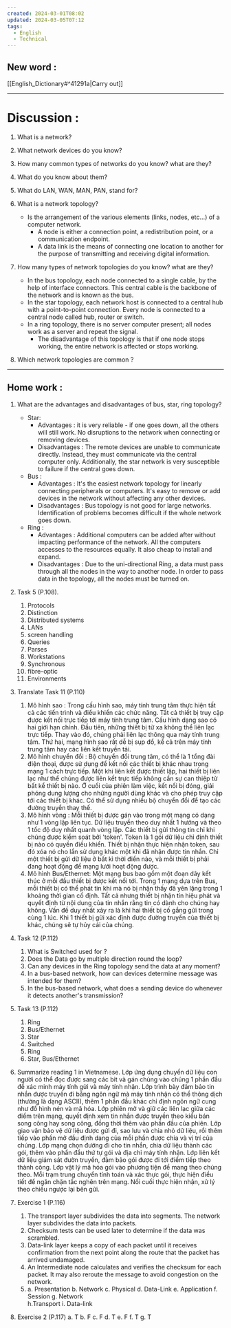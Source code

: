 ```yaml
---
created: 2024-03-01T08:02
updated: 2024-03-05T07:12
tags:
  - English
  - Technical
---
```

## New word :
[[English_Dictionary#^41291a|Carry out]]


---
# Discussion :
1. What is a network?
2. What network devices do you know?
3. How many common types of networks do you know? what are they?
4. What do you know about them?
5. What do LAN, WAN, MAN, PAN, stand for?
6. What is a network topology?
	- Is the arrangement of the various elements (links, nodes, etc...) of a computer network.
		- A node is either a connection point, a redistribution point, or a communication endpoint.
		- A data link is the means of connecting one  location to another for the purpose of transmitting and receiving digital information.

7. How many types of network topologies do you know? what are they?
	- In the bus topology, each node connected to a single cable, by the help of interface connectors. This central cable is the backbone of the network and is known as the bus.
	- In the star topology, each network host is connected to a central hub with a point-to-point connection. Every node is connected to a central node called hub, router or switch.
	- In a ring topology, there is no server computer present; all nodes work as a server and repeat the signal.
		-  The disadvantage of this topology is that if one node stops working, the entire network is affected or stops working.
		
8. Which network topologies are common ?

---
## Home work :
1. What are the advantages and disadvantages of bus, star, ring topology?
	- Star:
		- Advantages : it is very reliable - if one goes down, all the others will still work. No disruptions to the network when connecting or removing devices.  
		- Disadvantages : The remote devices are unable to communicate directly. Instead, they must communicate via the central computer only. Additionally, the star network is very susceptible to failure if the central goes down.
	- Bus :
		- Advantages : It's the easiest network topology for linearly connecting peripherals or computers. It's easy to remove or add devices in the network without affecting any other devices.
		- Disadvantages : Bus topology is not good for large networks. Identification of problems becomes difficult if the whole network goes down.
	- Ring :
		- Advantages : Additional computers can be added after without impacting performance of the network. All the computers accesses to the resources equally. It also cheap to install and expand.
		- Disadvantages : Due to the uni-directional Ring, a data must pass through all the nodes in the way to another node. In order to pass data in the topology, all the nodes must be turned on.

2. Task 5 (P.108).
	1. Protocols
	2. Distinction
	3. Distributed systems
	4. LANs
	5. screen handling
	6. Queries
	7. Parses
	8. Workstations
	9. Synchronous
	10. fibre-optic
	11. Environments

3. Translate Task 11 (P.110)
	1.  Mô hình sao :
		Trong cấu hình sao, máy tính trung tâm thực hiện tất cả các tiến trình và điều khiển các chức năng. Tất cả thiết bị truy cập được kết nối trực tiếp tới máy tính trung tâm. Cấu hình dạng sao có hai giới hạn chính. Đầu tiên, những thiết bị từ xa không thể liên lạc trực tiếp. Thay vào đó, chúng phải liên lạc thông qua máy tính trung tâm. Thứ hai, mạng hình sao rất dễ bị sụp đổ, kể cả trên máy tính trung tâm hay các liên kết truyền tải.
	2. Mô hình chuyển đổi :
		Bộ chuyển đổi trung tâm, có thể là 1 tổng đài điện thoại, được sử dụng để kết nối các thiết bị khác nhau trong mạng 1 cách trực tiếp. Một khi liên kết được thiết lập, hai thiết bị liên lạc như thể chúng được liên kết trực tiếp không cần sự can thiệp từ bất kể thiết bị nào. Ở cuối của phiên làm việc, kết nối bị đóng, giải phóng dung lượng cho những người dùng khác và cho phép truy cập tới các thiết bị khác. Có thể sử dụng nhiều bộ chuyển đổi để tạo các đường truyền thay thế.
	3. Mô hình vòng :
		Mỗi thiết bị được gán vào trong một mạng có dạng như 1 vòng lặp liên tục. Dữ liệu truyền theo duy nhất 1 hướng và theo 1 tốc độ duy nhất quanh vòng lặp.  Các thiết bị gửi thông tin chỉ khi chúng được kiểm soát bởi 'token'.  Token là 1 gói dữ liệu chỉ định thiết bị nào có quyền điều khiển. Thiết bị nhận thực hiện nhận token, sau đó xóa nó cho lần sử dụng khác một khi đã nhận được tin nhắn. Chỉ một thiết bị gửi dữ liệu ở bất kì thời điển nào, và mỗi thiết bị phải đang hoạt động để mạng lưới hoạt động được.
	4. Mô hình Bus/Ethernet:
		Một mạng bus bao gồm một đoạn dây kết thúc ở mỗi đầu thiết bị được kết nối tới. Trong 1 mạng dựa trên Bus, mỗi thiết bị có thể phát tin khi mà nó bị nhận thấy đã yên lặng trong 1 khoảng thời gian cố định. Tất cả nhưng thiết bị nhận tín hiệu phát và quyết định từ nội dung của tin nhắn rằng tin có dành cho chúng hay không. Vấn đề duy nhất xảy ra là khi hai thiết bị cố gắng gửi trong cùng 1 lúc. Khi 1 thiết bị gửi xác định được đường truyền của thiết bị khác, chúng sẽ tự hủy cái của chúng.

4.  Task 12 (P.112)
	1. What is Switched used for ?
	2. Does the Data go by multiple direction round the loop?
	3. Can any devices in the Ring topology send the data at any moment?
	4. In a bus-based network, how can devices determine message was intended for them?
	5. In the bus-based network, what does a sending device do whenever it detects another's transmission?

5. Task 13 (P.112)
	1. Ring
	2. Bus/Ethernet
	3. Star
	4. Switched
	5. Ring
	6. Star, Bus/Ethernet

6. Summarize reading 1 in Vietnamese.
		Lớp ứng dụng chuyển dữ liệu con người có thể đọc được sang các bit và gán chúng vào chúng 1 phần đầu để xác minh máy tính gửi và máy tính nhận. Lớp trình bày đảm bảo tin nhắn được truyền đi bằng ngôn ngữ mà máy tính nhận có thể thông dịch (thường là dạng ASCII), thêm 1 phần đầu khác chỉ định ngôn ngữ cung như đồ hình nén và mã hóa. Lớp phiên mở và giữ các liên lạc giữa các điểm trên mạng, quyết định xem tin nhắn được truyền theo kiểu bán song công hay song công, đồng thời thêm vào phần đầu của phiên. Lớp giao vận bảo vệ dữ liệu được gửi đi, sao lưu và chia nhỏ dữ liệu, rồi thêm tiếp vào phần mở đầu định dang của mỗi phần được chia và vị trí của chúng. Lớp mạng chọn đường đi cho tin nhắn, chia dữ liệu thành các gói, thêm vào phần đầu thứ tự gói và địa chỉ máy tính nhận. Lớp liên kết dữ liệu giám sát đườn truyền, đảm bảo gói được đi tới điểm tiếp theo thành công. Lớp vật lý mã hóa gói vào phương tiện để mang theo chúng theo. Mỗi trạm trung chuyển tính toán và xác thực gói, thực hiện điều tiết để ngăn chặn tắc nghẽn trên mạng. Nối cuối thực hiện nhận, xử lý theo chiều ngược lại bên gửi.

7. Exercise 1 (P.116)
	1. The transport layer subdivides the data into segments. The network layer subdivides the data into packets.
	2. Checksum tests can be used later to determine if the data was scrambled. 
	3. Data-link layer keeps a copy of each packet until it receives confirmation from the next point along the route that the packet has arrived undamaged.
	4. An Intermediate node calculates and verifies the checksum for each packet. It may also reroute the message to avoid congestion on the network.
	5. a. Presentation   b. Network   c. Physical   d. Data-Link   e. Application   f. Session   g. Network   
		h.Transport   i. Data-link   

8. Exercise 2 (P.117)
	a. T   b. F   c. F   d. T   e. F   f. T   g. T